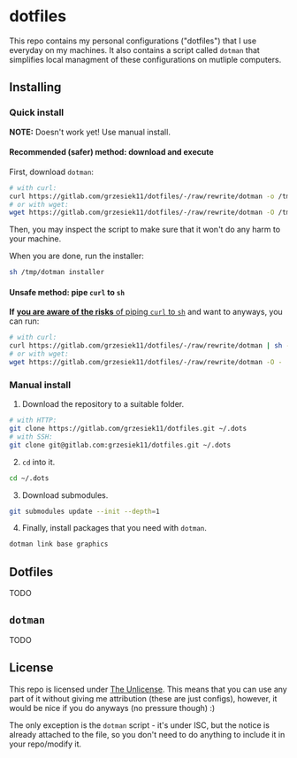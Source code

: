 # dotfiles

This repo contains my personal configurations ("dotfiles") that I use everyday on my machines. It also contains a script called `dotman` that simplifies local managment of these configurations on mutliple computers.

## Installing

### Quick install

**NOTE:** Doesn't work yet! Use manual install.

#### Recommended (safer) method: download and execute

First, download `dotman`:

```sh
# with curl:
curl https://gitlab.com/grzesiek11/dotfiles/-/raw/rewrite/dotman -o /tmp/dotman
# or with wget:
wget https://gitlab.com/grzesiek11/dotfiles/-/raw/rewrite/dotman -O /tmp/dotman
```

Then, you may inspect the script to make sure that it won't do any harm to your machine.

When you are done, run the installer:

```sh
sh /tmp/dotman installer
```

#### Unsafe method: pipe `curl` to `sh`

**If** [**you are aware of the risks** of piping `curl` to `sh`](https://0x46.net/thoughts/2019/04/27/piping-curl-to-shell/) and want to anyways, you can run:

```sh
# with curl:
curl https://gitlab.com/grzesiek11/dotfiles/-/raw/rewrite/dotman | sh -s installer
# or with wget:
wget https://gitlab.com/grzesiek11/dotfiles/-/raw/rewrite/dotman -O - | sh -s installer
```

### Manual install

1. Download the repository to a suitable folder.

```sh
# with HTTP:
git clone https://gitlab.com/grzesiek11/dotfiles.git ~/.dots
# with SSH:
git clone git@gitlab.com:grzesiek11/dotfiles.git ~/.dots
```

2. `cd` into it.

```sh
cd ~/.dots
```

3. Download submodules.

```sh
git submodules update --init --depth=1
```

4. Finally, install packages that you need with `dotman`.

```sh
dotman link base graphics
```

## Dotfiles

TODO

## `dotman`

TODO

## License

This repo is licensed under [The Unlicense](LICENSE). This means that you can use any part of it without giving me attribution (these are just configs), however, it would be nice if you do anyways (no pressure though) :)

The only exception is the `dotman` script - it's under ISC, but the notice is already attached to the file, so you don't need to do anything to include it in your repo/modify it.

